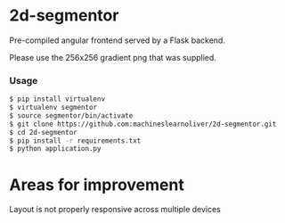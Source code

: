 # 2d-segmentor
Pre-compiled angular frontend served by a Flask backend.

Please use the 256x256 gradient png that was supplied.

### Usage

```sh
$ pip install virtualenv
$ virtualenv segmentor
$ source segmentor/bin/activate
$ git clone https://github.com:machineslearnoliver/2d-segmentor.git
$ cd 2d-segmentor
$ pip install -r requirements.txt
$ python application.py
```

# Areas for improvement
Layout is not properly responsive across multiple devices
